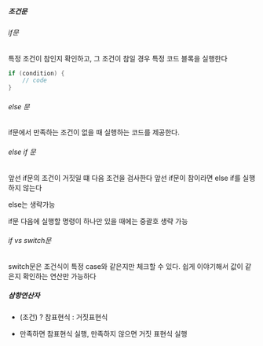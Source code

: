 ##### 조건문

###### if문

특정 조건이 참인지 확인하고, 그 조건이 참일 경우 특정 코드 블록을 실행한다

```java
if (condition) {
    // code
}
```

###### else 문

if문에서 만족하는 조건이 없을 때 실행하는 코드를 제공한다.

###### else if 문

앞선 if문의 조건이 거짓일 떄 다음 조건을 검사한다 앞선 if문이 참이라면  else if를 실행하지 않는다

else는 생략가능

if문 다음에 실행할 명령이 하나만 있을 때에는 중괄호 생략 가능

###### if vs switch문

switch문은 조건식이 특정 case와 같은지만 체크할 수 있다. 쉽게 이야기해서 값이 같은지 확인하는 연산만 가능하다



##### 삼항연산자

- (조건) ? 참표현식 :  거짓표현식

- 만족하면 참표현식 실행, 만족하지 않으면 거짓 표현식 실행
